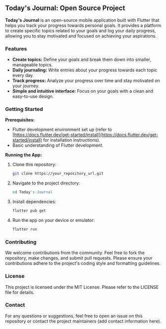 ## Today's Journal: Open Source Project

**Today's Journal** is an open-source mobile application built with Flutter that helps you track your progress towards personal goals. It provides a platform to create specific topics related to your goals and log your daily progress, allowing you to stay motivated and focused on achieving your aspirations.

### Features

* **Create topics:** Define your goals and break them down into smaller, manageable topics.
* **Daily journaling:** Write entries about your progress towards each topic every day.
* **Track progress:** Analyze your progress over time and stay motivated on your journey.
* **Simple and intuitive interface:** Focus on your goals with a clean and easy-to-use design.

### Getting Started

**Prerequisites:**

* Flutter development environment set up (refer to [https://docs.flutter.dev/get-started/install](https://docs.flutter.dev/get-started/install) for installation instructions).
* Basic understanding of Flutter development.

**Running the App:**

1. Clone this repository:

   ```bash
   git clone https://your_repository_url.git
   ```

2. Navigate to the project directory:

   ```bash
   cd Today's-Journal
   ```

3. Install dependencies:

   ```bash
   flutter pub get
   ```

4. Run the app on your device or emulator:

   ```bash
   flutter run
   ```

### Contributing

We welcome contributions from the community. Feel free to fork the repository, make changes, and submit pull requests. Please ensure your contributions adhere to the project's coding style and formatting guidelines.

### License

This project is licensed under the MIT License. Please refer to the LICENSE file for details.

### Contact

For any questions or suggestions, feel free to open an issue on this repository or contact the project maintainers (add contact information here).
